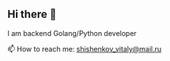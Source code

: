 ## Hi there 👋

I am backend Golang/Python developer


📫 How to reach me: shishenkov_vitaly@mail.ru

<!--[<img src='https://cdn.jsdelivr.net/npm/simple-icons@3.0.1/icons/github.svg' alt='github' height='40'>](https://github.com/VitalyCone)  [<img src='https://cdn.jsdelivr.net/npm/simple-icons@3.0.1/icons/vk.svg' alt='vk' height='40'>](https://vk.com/vitalycone)  [<img src='https://cdn.jsdelivr.net/npm/simple-icons@3.0.1/icons/telegram.svg' alt='telegram' height='40'>](https://t.me/vitalycone)  
[![Top Langs](https://github-readme-stats.vercel.app/api/top-langs/?username=VitalyCone&layout=pie&size_weight=1&hide=ShaderLab)](https://github.com/anuraghazra/github-readme-stats)
<!--
**VitalyCone/VitalyCone** is a ✨ _special_ ✨ repository because its `README.md` (this file) appears on your GitHub profile.

Here are some ideas to get you started:

- 🔭 I’m currently working on ...
- 🌱 I’m currently learning ...
- 👯 I’m looking to collaborate on ...
- 🤔 I’m looking for help with ...
- 💬 Ask me about ...
- 📫 How to reach me: ...
- 😄 Pronouns: ...
- ⚡ Fun fact: ...
-->
